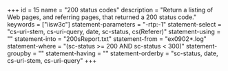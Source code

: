 +++
id = 15
name = "200 status codes"
description = "Return a listing of Web pages, and referring pages, that returned a 200 status code."
keywords = ["iisw3c"]
statement-parameters = "-rtp:-1"
statement-select = "cs-uri-stem, cs-uri-query, date, sc-status, cs(Referer)"
statement-using = ""
statement-into = "200sReport.txt"
statement-from = "ex0902*.log"
statement-where = "(sc-status >= 200 AND sc-status < 300)"
statement-groupby = ""
statement-having = ""
statement-orderby = "sc-status, date, cs-uri-stem, cs-uri-query"
+++

